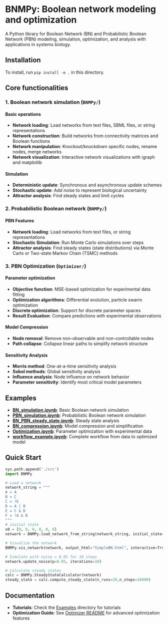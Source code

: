 # BNMPy: Boolean network modeling and optimization

A Python library for Boolean Network (BN) and Probabilistic Boolean Network (PBN) modeling, simulation, optimization, and analysis with applications in systems biology.

## Installation

To install, run `pip install -e .` in this directory.

## Core functionalities

### 1. Boolean network simulation (`BNMPy/`)

#### Basic operations

- **Network loading**: Load networks from text files, SBML files, or string representations
- **Network construction**: Build networks from connectivity matrices and Boolean functions
- **Network manipulation**: Knockout/knockdown specific nodes, rename nodes, merge networks
- **Network visualization**: Interactive network visualizations with igraph and matplotlib

#### Simulation

- **Deterministic update**: Synchronous and asynchronous update schemes
- **Stochastic update**: Add noise to represent biological uncertainty
- **Attractor analysis**: Find steady states and limit cycles

### 2. Probabilistic Boolean network (`BNMPy/`)

#### PBN Features

- **Network loading**: Load networks from text files, or string representations
- **Stochastic Simulation**: Run Monte Carlo simulations over steps
- **Attractor analysis**: Find steady states (state distributions) via Monte Carlo or Two-state Markov Chain (TSMC) methods

### 3. PBN Optimization (`Optimizer/`)

#### Parameter optimization

- **Objective function**: MSE-based optimization for experimental data fitting
- **Optimization algorithms**: Differential evolution, particle swarm optimization
- **Discrete optimization**: Support for discrete parameter spaces
- **Result Evaluation**: Compare predictions with experimental observations

#### Model Compression

- **Node removal**: Remove non-observable and non-controllable nodes
- **Path collapse**: Collapse linear paths to simplify network structure

#### Sensitivity Analysis

- **Morris method**: One-at-a-time sensitivity analysis
- **Sobol methods**: Global sensitivity analysis
- **Influence analysis**: Node influence on network behavior
- **Parameter sensitivity**: Identify most critical model parameters

## Examples

- **[BN_simulation.ipynb](./Examples/BN_simulation.ipynb)**: Basic Boolean network simulation
- **[PBN_simulation.ipynb](./Examples/PBN_simulation.ipynb)**: Probabilistic Boolean network simulation
- **[BN_PBN_steady_state.ipynb](./Examples/BN_PBN_steady_state.ipynb)**: Steady state analysis
- **[BN_compression.ipynb](./Examples/BN_compression.ipynb)**: Model compression and simplification
- **[Optimization.ipynb](./Examples/Optimization.ipynb)**: Parameter optimization with experimental data
- **[workflow_example.ipynb](./Examples/workflow_example.ipynb)**: Complete workflow from data to optimized model

## Quick Start

```python
sys.path.append('./src')
import BNMPy

# Load a network
network_string = """
A = A
B = C
C = !E
D = A | B
E = C & D
F = !A & B
"""
# initial state
x0 = [0, 0, 0, 0, 0, 0]
network = BNMPy.load_network_from_string(network_string, initial_state=x0)

# Visualize the network
BNMPy.vis_network(network, output_html="SimpleBN.html", interactive=True)

# Simulate with noise = 0.05 for 10 steps
network.update_noise(p=0.05, iterations=10)

# Calculate steady states
calc = BNMPy.SteadyStateCalculator(network)
steady_state = calc.compute_steady_state(n_runs=20,n_steps=10000)

```

## Documentation

- **Tutorials**: Check the [Examples](./Examples/) directory for tutorials
- **Optimization Guide**: See [Optimizer README](./src/Optimizer/README.md) for advanced optimization features
